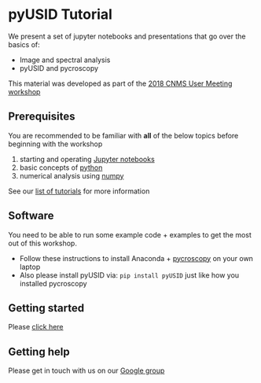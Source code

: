 # pyUSID Tutorial

We present a set of jupyter notebooks and presentations that go over the
basics of:

- Image and spectral analysis
- pyUSID and pycroscopy
    
This material was developed as part of the [2018 CNMS User Meeting workshop](./CNMS_UM_Workshop_schedule.md)

## Prerequisites
You are recommended to be familiar with **all** of the below topics before beginning with the workshop
1.   starting and operating [Jupyter notebooks](01_jupyter_notebooks.ipynb)
2.   basic concepts of [python](./00_b_python.ipynb)
3.   numerical analysis using [numpy](03_numpy.ipynb)

See our [list of tutorials](https://pycroscopy.github.io/pyUSID/external_guides.html) for more information

## Software
You need to be able to run some example code + examples to get the most out of this workshop. 

- Follow these instructions to install Anaconda + 
  [pycroscopy](https://pycroscopy.github.io/pycroscopy/install.html) on your own laptop
- Also please install pyUSID via: ``pip install pyUSID`` just like how you installed pycroscopy
    
## Getting started
Please [click here](./index.ipynb)

## Getting help
Please get in touch with us on our [Google group](https://groups.google.com/forum/#!forum/pycroscopy)